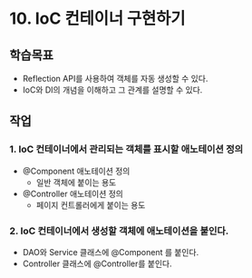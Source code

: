 # 10. IoC 컨테이너 구현하기

## 학습목표

- Reflection API를 사용하여 객체를 자동 생성할 수 있다.
- IoC와 DI의 개념을 이해하고 그 관계를 설명할 수 있다.

## 작업

### 1. IoC 컨테이너에서 관리되는 객체를 표시할 애노테이션 정의

- @Component 애노테이션 정의
  - 일반 객체에 붙이는 용도
- @Controller 애노테이션 정의
  - 페이지 컨트롤러에게 붙이는 용도

### 2. IoC 컨테이너에서 생성할 객체에 애노테이션을 붙인다.

- DAO와 Service 클래스에 @Component 를 붙인다.
- Controller 클래스에 @Controller를 붙인다.